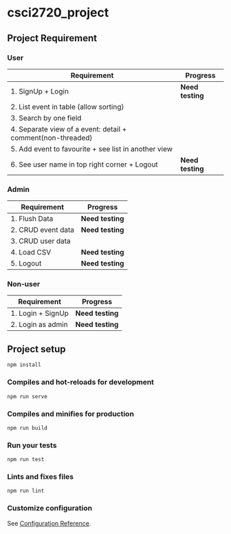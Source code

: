 
# csci2720_project

  
## Project Requirement

### User
| Requirement | Progress |
|--|--|
| 1. SignUp + Login | **Need testing** |
| 2. List event in table (allow sorting) |  |
| 3. Search by one field |  |
| 4. Separate view of a event: detail + comment(non-threaded) |  |
| 5. Add event to favourite + see list in another view |  |
| 6. See user name in top right corner + Logout | **Need testing** |

### Admin
| Requirement | Progress |
|--|--|
| 1. Flush Data | **Need testing** |
| 2. CRUD event data | **Need testing** |
| 3. CRUD user data |  |
| 4. Load CSV | **Need testing** |
| 5. Logout | **Need testing** |

### Non-user
| Requirement | Progress |
|--|--|
| 1. Login + SignUp | **Need testing** |
| 2. Login as admin | **Need testing** |


## Project setup

```
npm install
```
### Compiles and hot-reloads for development
```
npm run serve
```

### Compiles and minifies for production

```
npm run build
```

  

### Run your tests

```
npm run test
```

  

### Lints and fixes files

```
npm run lint
```

  

### Customize configuration

See [Configuration Reference](https://cli.vuejs.org/config/).